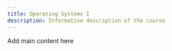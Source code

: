 ```yaml
---
title: Operating Systems I
description: Informative description of the course
---
```


Add main content here